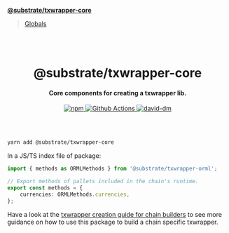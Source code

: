 **[@substrate/txwrapper-core](README.md)**

> [Globals](globals.md)

<br /><br />

<h1 align="center">@substrate/txwrapper-core</h1>
<h4 align="center">Core components for creating a txwrapper lib.</h4>

<p align="center">
  <a href="https://www.npmjs.com/package/@substrate/txwrapper-orml">
    <img alt="npm" src="https://img.shields.io/npm/v/@substrate/txwrapper-core.svg" />
  </a>
  <a href="https://github.com/paritytech/txwrapper-core/actions">
    <img alt="Github Actions" src="https://github.com/paritytech/txwrapper-core/workflows/pr/badge.svg" />
  </a>
  <a href="https://david-dm.org/paritytech/txwrapper-core">
    <img alt="david-dm" src="https://img.shields.io/david/paritytech/txwrapper-core.svg" />
  </a>
</p>

<br /><br />

```bash
yarn add @substrate/txwrapper-core
```

In a JS/TS index file of package:

```typescript
import { methods as ORMLMethods } from '@substrate/txwrapper-orml';

// Export methods of pallets included in the chain's runtime.
export const methods = {
	currencies: ORMLMethods.currencies,
};
```

Have a look at the [txwrapper creation guide for chain builders](../../CHAIN_BUILDER.md) to see more guidance on how to use this package to build a chain specific txwrapper.
